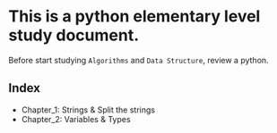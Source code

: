 # This is a python elementary level study document.

Before start studying  `Algorithms` and `Data Structure`, review a python.

## Index
- Chapter_1: Strings & Split the strings
- Chapter_2: Variables & Types